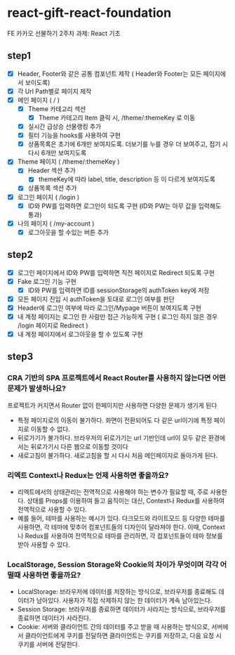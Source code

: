 # react-gift-react-foundation

FE 카카오 선물하기 2주차 과제: React 기초

## step1

- [x] Header, Footer와 같은 공통 컴포넌트 제작 ( Header와 Footer는 모든 페이지에서 보이도록)
- [x] 각 Url Path별로 페이지 제작
- [x] 메인 페이지 ( / )
  - [x] Theme 카테고리 섹션
    - [x] Theme 카테고리 Item 클릭 시, /theme/:themeKey 로 이동
  - [x] 실시간 급상승 선물랭킹 추가
  - [x] 필터 기능을 hooks를 사용하여 구현
  - [x] 상품목록은 초기에 6개만 보여지도록. 더보기를 누를 경우 더 보여주고, 접기 시 다시 6개만 보여지도록
- [x] Theme 페이지 ( /theme/:themeKey )
  - [x] Header 섹션 추가
    - [x] themeKey에 따라 label, title, description 등 이 다르게 보여지도록
  - [x] 상품목록 섹션 추가
- [x] 로그인 페이지 ( /login )
  - [x] ID와 PW를 입력하면 로그인이 되도록 구현 (ID와 PW는 아무 값을 입력해도 통과)
- [x] 나의 페이지 ( /my-account )
  - [x] 로그아웃을 할 수있는 버튼 추가

## step2

- [x] 로그인 페이지에서 ID와 PW를 입력하면 직전 페이지로 Redirect 되도록 구현
- [x] Fake 로그인 기능 구현
  - [x] ID와 PW를 입력하면 ID를 sessionStorage의 authToken key에 저장
- [x] 모든 페이지 진입 시 authToken을 토대로 로그인 여부를 판단
- [x] Header에 로그인 여부에 따라 로그인/Mypage 버튼이 보여지도록 구현
- [x] 내 계정 페이지는 로그인 한 사람만 접근 가능하게 구현 ( 로그인 하지 않은 경우 /login 페이지로 Redirect )
- [x] 내 계정 페이지에서 로그아웃을 할 수 있도록 구현

## step3

### CRA 기반의 SPA 프로젝트에서 React Router를 사용하지 않는다면 어떤 문제가 발생하나요?

프로젝트가 커지면서 Router 없이 한페이지만 사용하면 다양한 문제가 생기게 된다

- 특정 페이지로의 이동이 불가하다. 화면이 전환되어도 다 같은 url이기에 특정 페이지로 이동할 수 없다.
- 뒤로가기가 불가하다. 브라우저의 뒤로가기는 url 기반인데 url이 모두 같은 환경에서는 뒤로가기시 다른 웹으로 이동할 것이다
- 새로고침이 불가하다. 새로고침을 할 시 다시 처음 메인페이지로 돌아가게 된다.

### 리엑트 Context나 Redux는 언제 사용하면 좋을까요?

- 리엑트에서의 상태관리는 전역적으로 사용해야 하는 변수가 필요할 때, 주로 사용한다. 상태를 Props를 이용하여 들고 움직이는 대신, Context나 Redux를 사용하여 전역적으로 사용할 수 있다.
- 예를 들어, 테마를 사용하는 예시가 있다. 다크모드와 라이트모드 등 다양한 테마를 사용하면, 각 테마에 맞추어 컴포넌트들의 디자인이 달라져야 한다. 이때, Context나 Redux를 사용하여 전역적으로 테마를 관리하면, 각 컴포넌트들이 테마 정보를 받아 사용할 수 있다.

### LocalStorage, Session Storage와 Cookie의 차이가 무엇이며 각각 어떨때 사용하면 좋을까요?

- LocalStorage: 브라우저에 데이터를 저장하는 방식으로, 브라우저를 종료해도 데이터가 남아있다. 사용자가 직접 삭제하지 않는 한 데이터가 계속 남아있는다.
- Session Storage: 브라우저를 종료하면 데이터가 사라지는 방식으로, 브라우저를 종료하면 데이터가 사라진다.
- Cookie: 서버와 클라이언트 간의 데이터를 주고 받을 때 사용하는 방식으로, 서버에서 클라이언트에게 쿠키를 전달하면 클라이언트는 쿠키를 저장하고, 다음 요청 시 쿠키를 서버에 전달한다.
